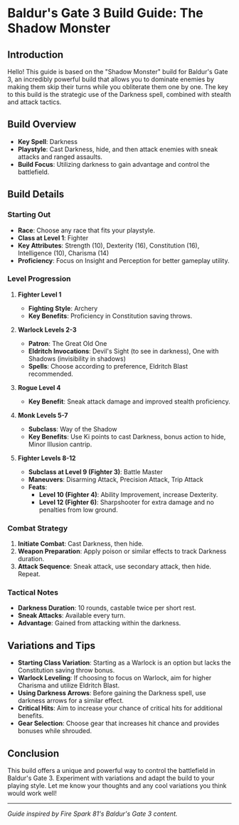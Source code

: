 ﻿# Baldur's Gate 3 Build Guide: The Shadow Monster

## Introduction
Hello! This guide is based on the "Shadow Monster" build for Baldur's Gate 3, an incredibly powerful build that allows you to dominate enemies by making them skip their turns while you obliterate them one by one. The key to this build is the strategic use of the Darkness spell, combined with stealth and attack tactics.

## Build Overview
- **Key Spell**: Darkness
- **Playstyle**: Cast Darkness, hide, and then attack enemies with sneak attacks and ranged assaults.
- **Build Focus**: Utilizing darkness to gain advantage and control the battlefield.

## Build Details

### Starting Out
- **Race**: Choose any race that fits your playstyle.
- **Class at Level 1**: Fighter
- **Key Attributes**: Strength (10), Dexterity (16), Constitution (16), Intelligence (10), Charisma (14)
- **Proficiency**: Focus on Insight and Perception for better gameplay utility.

### Level Progression
1. **Fighter Level 1**
    - **Fighting Style**: Archery
    - **Key Benefits**: Proficiency in Constitution saving throws.

2. **Warlock Levels 2-3**
    - **Patron**: The Great Old One
    - **Eldritch Invocations**: Devil's Sight (to see in darkness), One with Shadows (invisibility in shadows)
    - **Spells**: Choose according to preference, Eldritch Blast recommended.

3. **Rogue Level 4**
    - **Key Benefit**: Sneak attack damage and improved stealth proficiency.

4. **Monk Levels 5-7**
    - **Subclass**: Way of the Shadow
    - **Key Benefits**: Use Ki points to cast Darkness, bonus action to hide, Minor Illusion cantrip.

5. **Fighter Levels 8-12**
    - **Subclass at Level 9 (Fighter 3)**: Battle Master
    - **Maneuvers**: Disarming Attack, Precision Attack, Trip Attack
    - **Feats**:
        - **Level 10 (Fighter 4)**: Ability Improvement, increase Dexterity.
        - **Level 12 (Fighter 6)**: Sharpshooter for extra damage and no penalties from low ground.

### Combat Strategy
1. **Initiate Combat**: Cast Darkness, then hide.
2. **Weapon Preparation**: Apply poison or similar effects to track Darkness duration.
3. **Attack Sequence**: Sneak attack, use secondary attack, then hide. Repeat.

### Tactical Notes
- **Darkness Duration**: 10 rounds, castable twice per short rest.
- **Sneak Attacks**: Available every turn.
- **Advantage**: Gained from attacking within the darkness.

## Variations and Tips
- **Starting Class Variation**: Starting as a Warlock is an option but lacks the Constitution saving throw bonus.
- **Warlock Leveling**: If choosing to focus on Warlock, aim for higher Charisma and utilize Eldritch Blast.
- **Using Darkness Arrows**: Before gaining the Darkness spell, use darkness arrows for a similar effect.
- **Critical Hits**: Aim to increase your chance of critical hits for additional benefits.
- **Gear Selection**: Choose gear that increases hit chance and provides bonuses while shrouded.

## Conclusion
This build offers a unique and powerful way to control the battlefield in Baldur's Gate 3. Experiment with variations and adapt the build to your playing style. Let me know your thoughts and any cool variations you think would work well!

---

*Guide inspired by Fire Spark 81's Baldur's Gate 3 content.*
